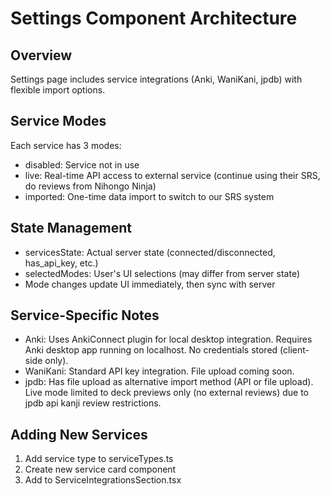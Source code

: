 # Settings Component Architecture

## Overview

Settings page includes service integrations (Anki, WaniKani, jpdb) with flexible import options.

## Service Modes

Each service has 3 modes:

- disabled: Service not in use
- live: Real-time API access to external service (continue using their SRS, do reviews from Nihongo Ninja)
- imported: One-time data import to switch to our SRS system

## State Management

- servicesState: Actual server state (connected/disconnected, has_api_key, etc.)
- selectedModes: User's UI selections (may differ from server state)
- Mode changes update UI immediately, then sync with server

## Service-Specific Notes

- Anki: Uses AnkiConnect plugin for local desktop integration. Requires Anki desktop app running on localhost. No credentials stored (client-side only).
- WaniKani: Standard API key integration. File upload coming soon.
- jpdb: Has file upload as alternative import method (API or file upload). Live mode limited to deck previews only (no external reviews) due to jpdb api kanji review restrictions.

## Adding New Services

1. Add service type to serviceTypes.ts
2. Create new service card component
3. Add to ServiceIntegrationsSection.tsx
